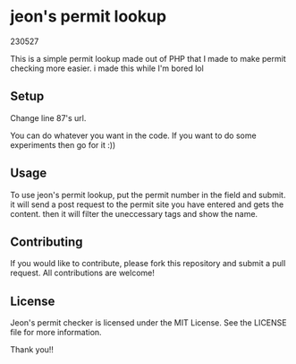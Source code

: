 # jeon's permit lookup

230527

This is a simple permit lookup made out of PHP that I made to make permit checking more easier. 
i made this while I'm bored lol

## Setup

Change line 87's url.


You can do whatever you want in the code. If you want to do some experiments then go for it :))

## Usage
To use jeon's permit lookup, put the permit number in the field and submit. it will send a post request to the permit site you have entered and gets the content. then it will filter the uneccessary tags and show the name.

## Contributing
If you would like to contribute, please fork this repository and submit a pull request. All contributions are welcome!


## License
Jeon's permit checker is licensed under the MIT License. See the LICENSE file for more information.

Thank you!!
